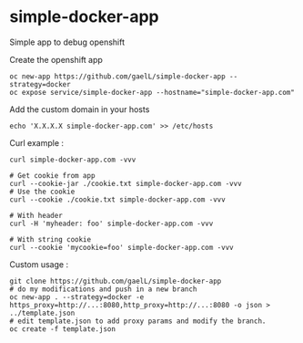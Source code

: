 # simple-docker-app
Simple app to debug openshift


Create the openshift app

```
oc new-app https://github.com/gaelL/simple-docker-app --strategy=docker
oc expose service/simple-docker-app --hostname="simple-docker-app.com"
```

Add the custom domain in your hosts

```
echo 'X.X.X.X simple-docker-app.com' >> /etc/hosts
```

Curl example :

```
curl simple-docker-app.com -vvv

# Get cookie from app
curl --cookie-jar ./cookie.txt simple-docker-app.com -vvv
# Use the cookie
curl --cookie ./cookie.txt simple-docker-app.com -vvv

# With header
curl -H 'myheader: foo' simple-docker-app.com -vvv

# With string cookie
curl --cookie 'mycookie=foo' simple-docker-app.com -vvv
```

Custom usage :

```
git clone https://github.com/gaelL/simple-docker-app
# do my modifications and push in a new branch
oc new-app . --strategy=docker -e https_proxy=http://...:8080,http_proxy=http://...:8080 -o json > ../template.json
# edit template.json to add proxy params and modify the branch.
oc create -f template.json
```
